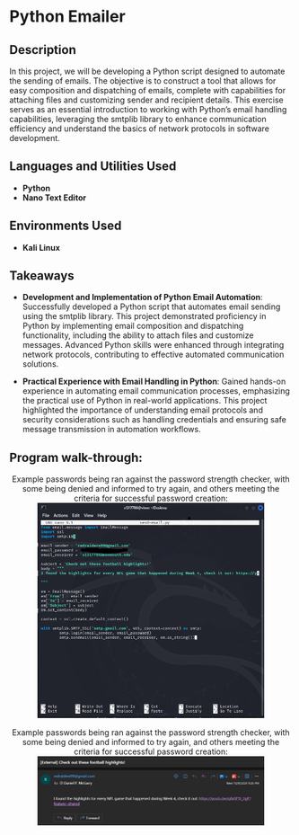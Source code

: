 <h1>Python Emailer</h1>


<h2>Description</h2>
In this project, we will be developing a Python script designed to automate the sending of emails. The objective is to construct a tool that allows for easy composition and dispatching of emails, complete with capabilities for attaching files and customizing sender and recipient details. This exercise serves as an essential introduction to working with Python’s email handling capabilities, leveraging the smtplib library to enhance communication efficiency and understand the basics of network protocols in software development. <br />


<h2>Languages and Utilities Used</h2>

- <b>Python</b>
- <b>Nano Text Editor</b> 

<h2>Environments Used </h2>

- <b>Kali Linux</b> 

<h2>Takeaways</h2>

- <b>Development and Implementation of Python Email Automation</b>: Successfully developed a Python script that automates email sending using the smtplib library. This project demonstrated proficiency in Python by implementing email composition and dispatching functionality, including the ability to attach files and customize messages. Advanced Python skills were enhanced through integrating network protocols, contributing to effective automated communication solutions.

- <b>Practical Experience with Email Handling in Python</b>: Gained hands-on experience in automating email communication processes, emphasizing the practical use of Python in real-world applications. This project highlighted the importance of understanding email protocols and security considerations such as handling credentials and ensuring safe message transmission in automation workflows.


<h2>Program walk-through:</h2>

<p align="center">
Example passwords being ran against the password strength checker, with some being denied and informed to try again, and others meeting the criteria for successful password creation: <br/>
<img src="code for emailer.PNG" height="80%" width="80%" alt="Disk Sanitization Steps"/>
<br />

<p align="center">
Example passwords being ran against the password strength checker, with some being denied and informed to try again, and others meeting the criteria for successful password creation: <br/>
<img src="verification of email being sent.PNG" height="80%" width="80%" alt="Disk Sanitization Steps"/>
<br />







</p>


<!--
 ```diff
- text in red
+ text in green
! text in orange
# text in gray
@@ text in purple (and bold)@@
```
--!>
